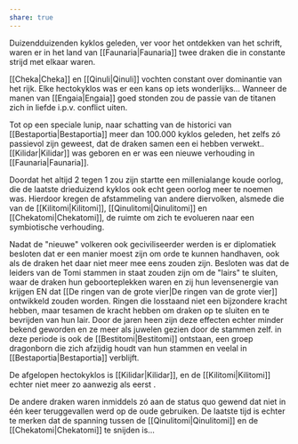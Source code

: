 ```yaml
---
share: true
---
```

Duizendduizenden kyklos geleden, ver voor het ontdekken van het schrift, waren er in het land van [[Faunaria|Faunaria]] twee draken die in constante strijd met elkaar waren. 

[[Cheka|Cheka]] en [[Qinuli|Qinuli]] vochten constant over dominantie van het rijk. Elke hectokyklos was er een kans op iets wonderlijks... Wanneer de manen van [[Engaia|Engaia]] goed stonden zou de passie van de titanen zich in liefde i.p.v. conflict uiten.

Tot op een speciale lunip, naar schatting van de historici van [[Bestaportia|Bestaportia]] meer dan 100.000 kyklos geleden, het zelfs zó passievol zijn geweest, dat de draken samen een ei hebben verwekt.. [[Kilidar|Kilidar]] was geboren en er was een nieuwe verhouding in [[Faunaria|Faunaria]].

Doordat het altijd 2 tegen 1 zou zijn startte een millenialange koude oorlog, die de laatste drieduizend kyklos ook echt geen oorlog meer te noemen was. Hierdoor kregen de afstammeling van andere diervolken, alsmede die van de [[Kilitomi|Kilitomi]], [[Qinulitomi|Qinulitomi]] en [[Chekatomi|Chekatomi]], de ruimte om zich te evolueren naar een symbiotische verhouding. 

Nadat de "nieuwe" volkeren ook geciviliseerder werden is er diplomatiek besloten dat er een manier moest zijn om orde te kunnen handhaven, ook als de draken het daar niet meer mee eens zouden zijn. Besloten was dat de leiders van de Tomi stammen in staat zouden zijn om de "lairs" te sluiten, waar de draken hun geboorteplekken waren en zij hun levensenergie van krijgen EN dat [[De ringen van de grote vier|De ringen van de grote vier]] ontwikkeld zouden worden. Ringen die losstaand niet een bijzondere kracht hebben, maar tesamen de kracht hebben om draken op te sluiten en te bevrijden van hun lair.
Door de jaren heen zijn deze effecten echter minder bekend geworden en ze meer als juwelen gezien door de stammen zelf. in deze periode is ook de [[Bestitomi|Bestitomi]] ontstaan, een groep dragonborn die zich afzijdig houdt van hun stammen en veelal in [[Bestaportia|Bestaportia]] verblijft.

De afgelopen hectokyklos is [[Kilidar|Kilidar]], en de [[Kilitomi|Kilitomi]] echter niet meer zo aanwezig als eerst .

De andere draken waren inmiddels zó aan de status quo gewend dat niet in één keer teruggevallen werd op de oude gebruiken. De laatste tijd is echter te merken dat de spanning tussen de [[Qinulitomi|Qinulitomi]] en de [[Chekatomi|Chekatomi]] te snijden is...

